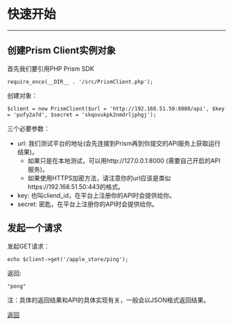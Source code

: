 # 快速开始 #
----------


## 创建Prism Client实例对象 ##
首先我们要引用PHP Prism SDK

    require_once(__DIR__ . '/src/PrismClient.php');

创建对象：

    $client = new PrismClient($url = 'http://192.168.51.50:8080/api', $key = 'pufy2a7d', $secret = 'skqovukpk2nmdrljphgj');

三个必要参数：

- url: 我们测试平台的地址(会先连接到Prism再到你提交的API服务上获取运行结果)。
  - 如果只是在本地测试，可以用http://127.0.0.1:8000 (需要自己开启的API服务)。
  - 如果使用HTTPS加密方法，请注意你的url应该是类似https://192.168.51.50:443的格式。
- key: 也叫cliend_id，在平台上注册你的API时会提供给你。
- secret: 密匙，在平台上注册你的API时会提供给你。


## 发起一个请求
发起GET请求：

    echo $client->get('/apple_store/ping');

返回: 

    "pong"


注：具体的返回结果和API的具体实现有关，一般会以JSON格式返回结果。


[返回](index.md)